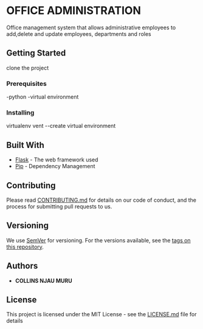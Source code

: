 # OFFICE ADMINISTRATION

Office management system that allows administrative employees to add,delete and update employees, departments and roles

## Getting Started

clone the project

### Prerequisites

-python
-virtual environment



### Installing

virtualenv vent --create virtual environment









## Built With

* [Flask](http://flask.pocoo.org/) - The web framework used
* [Pip](https://pypi.python.org/pypi/pip) - Dependency Management


## Contributing

Please read [CONTRIBUTING.md](https://gist.github.com/PurpleBooth/b24679402957c63ec426) for details on our code of conduct, and the process for submitting pull requests to us.

## Versioning

We use [SemVer](http://semver.org/) for versioning. For the versions available, see the [tags on this repository](https://github.com/your/project/tags). 

## Authors

* **COLLINS NJAU MURU** 



## License

This project is licensed under the MIT License - see the [LICENSE.md](LICENSE.md) file for details




